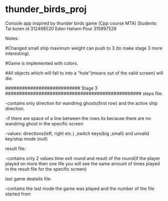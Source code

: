# thunder_birds_proj
Console app inspired by thunder birds game (Cpp course MTA)
Students:
Tal koren id 312498520
Eden Haham Pour 315997528

Notes:

#Changed small ship maximum weight can push to 3 (to make stage 3 more interesting).

#Game is implemented with colors.

#All objects which will fall to into a "hole"(means out of the valid screen) will die.

########################### Stage 3 #################################################
steps file:

-contains only direction for wandring ghosts(first row) and the active ship direction.

-if there are space of a line between the rows its because there are no wandring ghost in the specific screen

-values: directions(left, right etc.) ,switch keys(big ,small) and unvalid key/stop mode (null)

result file:

-contains only 2 values time exit round and result of the round(if the player played on more then one life you will see the same amount of times played in the result file for the specific screen)

last game deatails file:

-contains the last mode the game was played and the number of the file started from

